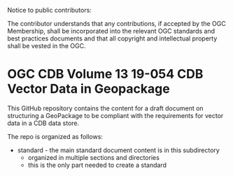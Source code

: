 Notice to public contributors:

The contributor understands that any contributions, if accepted by the OGC Membership, shall be incorporated into the relevant OGC standards and best practices documents and that all copyright and intellectual property shall be vested in the OGC.

# OGC CDB Volume 13 19-054 CDB Vector Data in Geopackage

This GitHub repository contains the content for a draft document on structuring a GeoPackage to be compliant with the requirements for vector data in a CDB data store.

The repo is organized as follows:

* standard - the main standard document content is in this subdirectory
  - organized in multiple sections and directories
  - this is the only part needed to create a standard
